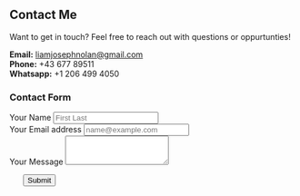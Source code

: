 ## Contact Me
Want to get in touch? Feel free to reach out with questions or oppurtunties!<br>

**Email:** liamjosephnolan@gmail.com <br>
**Phone:** +43 677 89511<br>
**Whatsapp:** +1 206 499 4050

### Contact Form 

<form target="_blank" method="post" action="https://formsubmit.co/liamjosephnolan@gmail.com">
  <div class="form-group">
    <label for="exampleFormControlInput1">Your Name</label>
    <input type="text" class="form-control" id="exampleFormControlInput1" name="name" placeholder="First Last">
  </div>
  <div class="form-group">
    <label for="exampleFormControlInput2">Your Email address</label>
    <input type="email" class="form-control" id="exampleFormControlInput2" name="email" placeholder="name@example.com">
  </div>
  <div class="form-group">
    <label for="exampleFormControlTextarea1">Your Message</label>
    <textarea class="form-control" id="exampleFormControlTextarea1" name="message" rows="3"></textarea>
  </div>
  <div>
    <ul class="actions">
      <button type="submit" class="btn btn-primary">Submit</button>
    </ul>
  </div>
</form>

